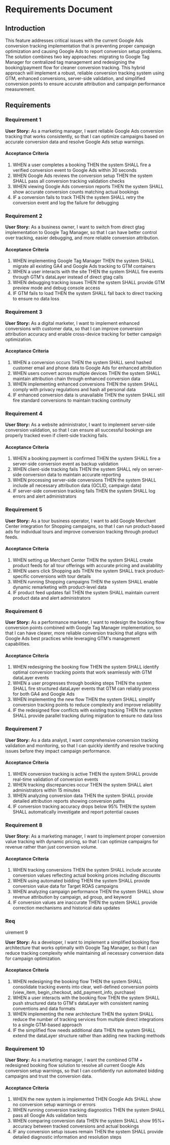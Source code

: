 # Requirements Document

## Introduction

This feature addresses critical issues with the current Google Ads conversion tracking implementation that is preventing proper campaign optimization and causing Google Ads to report conversion setup problems. The solution combines two key approaches: migrating to Google Tag Manager for centralized tag management and redesigning the booking/payment flow for cleaner conversion tracking. This hybrid approach will implement a robust, reliable conversion tracking system using GTM, enhanced conversions, server-side validation, and simplified conversion points to ensure accurate attribution and campaign performance measurement.

## Requirements

### Requirement 1

**User Story:** As a marketing manager, I want reliable Google Ads conversion tracking that works consistently, so that I can optimize campaigns based on accurate conversion data and resolve Google Ads setup warnings.

#### Acceptance Criteria

1. WHEN a user completes a booking THEN the system SHALL fire a verified conversion event to Google Ads within 30 seconds
2. WHEN Google Ads reviews the conversion setup THEN the system SHALL pass all conversion tracking validation checks
3. WHEN viewing Google Ads conversion reports THEN the system SHALL show accurate conversion counts matching actual bookings
4. IF a conversion fails to track THEN the system SHALL retry the conversion event and log the failure for debugging

### Requirement 2

**User Story:** As a business owner, I want to switch from direct gtag implementation to Google Tag Manager, so that I can have better control over tracking, easier debugging, and more reliable conversion attribution.

#### Acceptance Criteria

1. WHEN implementing Google Tag Manager THEN the system SHALL migrate all existing GA4 and Google Ads tracking to GTM containers
2. WHEN a user interacts with the site THEN the system SHALL fire events through GTM's dataLayer instead of direct gtag calls
3. WHEN debugging tracking issues THEN the system SHALL provide GTM preview mode and debug console access
4. IF GTM fails to load THEN the system SHALL fall back to direct tracking to ensure no data loss

### Requirement 3

**User Story:** As a digital marketer, I want to implement enhanced conversions with customer data, so that I can improve conversion attribution accuracy and enable cross-device tracking for better campaign optimization.

#### Acceptance Criteria

1. WHEN a conversion occurs THEN the system SHALL send hashed customer email and phone data to Google Ads for enhanced attribution
2. WHEN users convert across multiple devices THEN the system SHALL maintain attribution chain through enhanced conversion data
3. WHEN implementing enhanced conversions THEN the system SHALL comply with privacy regulations and hash all personal data
4. IF enhanced conversion data is unavailable THEN the system SHALL still fire standard conversions to maintain tracking continuity

### Requirement 4

**User Story:** As a website administrator, I want to implement server-side conversion validation, so that I can ensure all successful bookings are properly tracked even if client-side tracking fails.

#### Acceptance Criteria

1. WHEN a booking payment is confirmed THEN the system SHALL fire a server-side conversion event as backup validation
2. WHEN client-side tracking fails THEN the system SHALL rely on server-side conversion data to maintain accurate reporting
3. WHEN processing server-side conversions THEN the system SHALL include all necessary attribution data (GCLID, campaign data)
4. IF server-side conversion tracking fails THEN the system SHALL log errors and alert administrators

### Requirement 5

**User Story:** As a tour business operator, I want to add Google Merchant Center integration for Shopping campaigns, so that I can run product-based ads for individual tours and improve conversion tracking through product feeds.

#### Acceptance Criteria

1. WHEN setting up Merchant Center THEN the system SHALL create product feeds for all tour offerings with accurate pricing and availability
2. WHEN users click Shopping ads THEN the system SHALL track product-specific conversions with tour details
3. WHEN running Shopping campaigns THEN the system SHALL enable dynamic remarketing with product-level data
4. IF product feed updates fail THEN the system SHALL maintain current product data and alert administrators

### Requirement 6

**User Story:** As a performance marketer, I want to redesign the booking flow conversion points combined with Google Tag Manager implementation, so that I can have clearer, more reliable conversion tracking that aligns with Google Ads best practices while leveraging GTM's management capabilities.

#### Acceptance Criteria

1. WHEN redesigning the booking flow THEN the system SHALL identify optimal conversion tracking points that work seamlessly with GTM dataLayer events
2. WHEN a user progresses through booking steps THEN the system SHALL fire structured dataLayer events that GTM can reliably process for both GA4 and Google Ads
3. WHEN implementing the new flow THEN the system SHALL simplify conversion tracking points to reduce complexity and improve reliability
4. IF the redesigned flow conflicts with existing tracking THEN the system SHALL provide parallel tracking during migration to ensure no data loss

### Requirement 7

**User Story:** As a data analyst, I want comprehensive conversion tracking validation and monitoring, so that I can quickly identify and resolve tracking issues before they impact campaign performance.

#### Acceptance Criteria

1. WHEN conversion tracking is active THEN the system SHALL provide real-time validation of conversion events
2. WHEN tracking discrepancies occur THEN the system SHALL alert administrators within 15 minutes
3. WHEN analyzing conversion data THEN the system SHALL provide detailed attribution reports showing conversion paths
4. IF conversion tracking accuracy drops below 95% THEN the system SHALL automatically investigate and report potential causes

### Requirement 8

**User Story:** As a marketing manager, I want to implement proper conversion value tracking with dynamic pricing, so that I can optimize campaigns for revenue rather than just conversion volume.

#### Acceptance Criteria

1. WHEN tracking conversions THEN the system SHALL include accurate conversion values reflecting actual booking prices including discounts
2. WHEN using automated bidding THEN the system SHALL provide conversion value data for Target ROAS campaigns
3. WHEN analyzing campaign performance THEN the system SHALL show revenue attribution by campaign, ad group, and keyword
4. IF conversion values are inaccurate THEN the system SHALL provide correction mechanisms and historical data updates
### Req
uirement 9

**User Story:** As a developer, I want to implement a simplified booking flow architecture that works optimally with Google Tag Manager, so that I can reduce tracking complexity while maintaining all necessary conversion data for campaign optimization.

#### Acceptance Criteria

1. WHEN redesigning the booking flow THEN the system SHALL consolidate tracking events into clear, well-defined conversion points (view_item, begin_checkout, add_payment_info, purchase)
2. WHEN a user interacts with the booking flow THEN the system SHALL push structured data to GTM's dataLayer with consistent naming conventions and data formats
3. WHEN implementing the new architecture THEN the system SHALL reduce the number of tracking services from multiple direct integrations to a single GTM-based approach
4. IF the simplified flow needs additional data THEN the system SHALL extend the dataLayer structure rather than adding new tracking methods

### Requirement 10

**User Story:** As a marketing manager, I want the combined GTM + redesigned booking flow solution to resolve all current Google Ads conversion setup warnings, so that I can confidently run automated bidding campaigns and trust the conversion data.

#### Acceptance Criteria

1. WHEN the new system is implemented THEN Google Ads SHALL show no conversion setup warnings or errors
2. WHEN running conversion tracking diagnostics THEN the system SHALL pass all Google Ads validation tests
3. WHEN comparing conversion data THEN the system SHALL show 95%+ accuracy between tracked conversions and actual bookings
4. IF any conversion setup issues remain THEN the system SHALL provide detailed diagnostic information and resolution steps